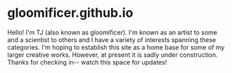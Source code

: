 # gloomificer.github.io
Hello! I'm TJ (also known as gloomificer). I'm known as an artist to some and a scientist to others and I have a variety of interests spanning these categories. I'm hoping to establish this site as a home base for some of my larger creative works. However, at present it is sadly under construction. Thanks for checking in-- watch this space for updates!
